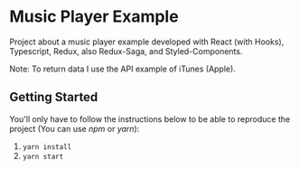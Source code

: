 # Music Player Example

Project about a music player example developed with React (with Hooks), Typescript, Redux, also Redux-Saga, and Styled-Components.

Note: To return data I use the API example of iTunes (Apple).

## Getting Started

You'll only have to follow the instructions below to be able to reproduce the project (You can use _npm_ or _yarn_):

1. `yarn install`
2. `yarn start`
